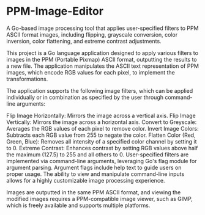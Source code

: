 # PPM-Image-Editor
A Go-based image processing tool that applies user-specified filters to PPM ASCII format images, including flipping, grayscale conversion, color inversion, color flattening, and extreme contrast adjustments.

This project is a Go language application designed to apply various filters to images in the PPM (Portable Pixmap) ASCII format, outputting the results to a new file. The application manipulates the ASCII text representation of PPM images, which encode RGB values for each pixel, to implement the transformations.

The application supports the following image filters, which can be applied individually or in combination as specified by the user through command-line arguments:

  Flip Image Horizontally: Mirrors the image across a vertical axis.
  Flip Image Vertically: Mirrors the image across a horizontal axis.
  Convert to Greyscale: Averages the RGB values of each pixel to remove color.
  Invert Image Colors: Subtracts each RGB value from 255 to negate the color.
  Flatten Color (Red, Green, Blue): Removes all intensity of a specified color channel by setting it to 0.
  Extreme Contrast: Enhances contrast by setting RGB values above half the maximum (127.5) to 255 and all others to 0.
  User-specified filters are implemented via command-line arguments, leveraging Go's flag module for argument parsing. Argument flags include help text to guide users on proper usage. The ability to view and manipulate     command-line inputs allows for a highly customizable image processing experience.

Images are outputted in the same PPM ASCII format, and viewing the modified images requires a PPM-compatible image viewer, such as GIMP, which is freely available and supports multiple platforms.
